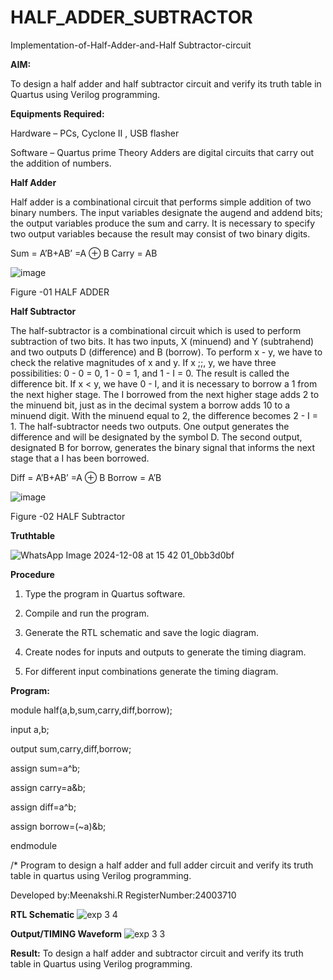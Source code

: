 # HALF_ADDER_SUBTRACTOR

Implementation-of-Half-Adder-and-Half Subtractor-circuit

**AIM:**

To design a half adder and half subtractor circuit and verify its truth table in Quartus using Verilog programming.

**Equipments Required:**

Hardware – PCs, Cyclone II , USB flasher 

Software – Quartus prime Theory Adders are digital circuits that carry out the addition of numbers.

**Half Adder**

Half adder is a combinational circuit that performs simple addition of two binary numbers. The input variables designate the augend and addend bits; the output variables produce the sum and carry. It is necessary to specify two output variables because the result may consist of two binary digits.

Sum = A’B+AB’ =A ⊕ B Carry = AB

![image](https://github.com/naavaneetha/HALF_ADDER_SUBTRACTOR/assets/154305477/bd4a0b2c-cdbc-4184-ab08-81578f121e1f)

Figure -01 HALF ADDER

**Half Subtractor**

The half-subtractor is a combinational circuit which is used to perform subtraction of two bits. It has two inputs, X (minuend) and Y (subtrahend) and two outputs D (difference) and B (borrow). To perform x - y, we have to check the relative magnitudes of x and y. If x ;;, y, we have three possibilities: 0 - 0 = 0, 1 - 0 = 1, and 1 - I = 0. The result is called the difference bit. If x < y, we have 0 - I, and it is necessary to borrow a 1 from the next higher stage. The I borrowed from the next higher stage adds 2 to the minuend bit, just as in the decimal system a borrow adds 10 to a minuend digit. With the minuend equal to 2, the difference becomes 2 - I = 1. The half-subtractor needs two outputs. One output generates the difference and will be designated by the symbol D. The second output, designated B for borrow, generates the binary signal that informs the next stage that a I has been borrowed. 

Diff = A’B+AB’ =A ⊕ B
Borrow = A’B

 ![image](https://github.com/naavaneetha/HALF_ADDER_SUBTRACTOR/assets/154305477/d76b099c-513f-4e7c-843a-e2fd028a531a)

Figure -02 HALF Subtractor

**Truthtable**

![WhatsApp Image 2024-12-08 at 15 42 01_0bb3d0bf](https://github.com/user-attachments/assets/90bc0b57-313d-4c35-9a91-2ef0a40434de)

**Procedure**

1.	Type the program in Quartus software.

2.	Compile and run the program.

3.	Generate the RTL schematic and save the logic diagram.

4.	Create nodes for inputs and outputs to generate the timing diagram.

5.	For different input combinations generate the timing diagram.


**Program:**

module half(a,b,sum,carry,diff,borrow);

input a,b;

output sum,carry,diff,borrow;

assign sum=a^b;

assign carry=a&b;

assign diff=a^b;

assign borrow=(~a)&b;

endmodule

/* Program to design a half adder and full adder circuit and verify its truth table in quartus using Verilog programming.

Developed by:Meenakshi.R RegisterNumber:24003710

**RTL Schematic**
![exp 3 4](https://github.com/user-attachments/assets/eef9d041-2a01-49b9-b11e-1cd91f7f367f)

**Output/TIMING Waveform**
![exp 3 3](https://github.com/user-attachments/assets/d70a360e-93c8-4abb-a2ac-4371c212e901)

**Result:**
To design a half adder and subtractor circuit and verify its truth table in Quartus using Verilog programming.

